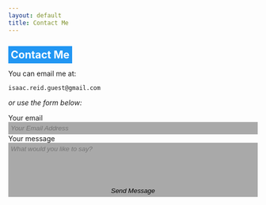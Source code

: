 ```yaml
---
layout: default
title: Contact Me
---
```


<h2><a name="title" href="#title" style="color: inherit; text-decoration: inherit; background-color: #2196F3; color:white; padding: 5px;">Contact Me</a></h2>

You can email me at:

`isaac.reid.guest@gmail.com`

*or use the form below:*

<div>
<form id="form" action="https://formspree.io/xnqgapwk" method="POST" class="form-stacked form-light">
    <input type="hidden" name="_next" value="https://ir-g.uk/m/email-thanks/">
    <label for="email">Your email</label>
    <input type="text" id="text-email" name="email" placeholder="Your Email Address">
    <br>
    <label for="content">Your message</label>
    <textarea type="text" name="content" rows="5" placeholder="What would you like to say?"></textarea>
    <br>
    <input type="submit" id="form-button" value="Send Message">
    <div id="form-status"></div>
  </form>
</div>

<style>
  input, textarea, button{
    box-sizing:border-box
  } 
  #text-email{
      width: 100%;
      font-family: helvetica;
      background: darkgray;
      resize: none;
      color: black;
      border: none;
      padding: 5px;
      font-style: italic;
  }
  textarea{
      width: 100%;
      font-family: helvetica;
      background: darkgray;
      resize: none;
      color: black;
      border: none;
      padding: 5px;
      font-style: italic;
  }
  #form-button{
      font-family: helvetica;
      background: darkgray;
      resize: none;
      color: black;
      border: none;
      padding: 5px;
      font-style: italic;
      width: 100%;
  }
  #form-status{
      background-color: #2196F3;
      color: white;
      padding: 5px;
      width: 100%;
  }
  #form-status:empty{
      display: none;
  }
</style>
<script>
  window.addEventListener("DOMContentLoaded", function() {

    // get the form elements defined in your form HTML above
    
    var form = document.getElementById("form");
    var button = document.getElementById("form-button");
    var status = document.getElementById("form-status");

    // Success and Error functions for after the form is submitted
    
    function success() {
      form.reset();
      button.style = "display: none ";
      status.innerHTML = "Thanks!";
    }

    function error() {
      status.innerHTML = "Oops! There was a problem.";
    }

    // handle the form submission event

    form.addEventListener("submit", function(ev) {
      ev.preventDefault();
      var data = new FormData(form);
      ajax(form.method, form.action, data, success, error);
    });
  });
  
  // helper function for sending an AJAX request

  function ajax(method, url, data, success, error) {
    var xhr = new XMLHttpRequest();
    xhr.open(method, url);
    xhr.setRequestHeader("Accept", "application/json");
    xhr.onreadystatechange = function() {
      if (xhr.readyState !== XMLHttpRequest.DONE) return;
      if (xhr.status === 200) {
        success(xhr.response, xhr.responseType);
      } else {
        error(xhr.status, xhr.response, xhr.responseType);
      }
    };
    xhr.send(data);
  }
</script>
